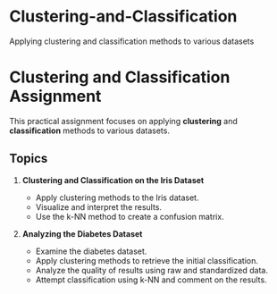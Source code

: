 # Clustering-and-Classification
Applying clustering and classification methods to various datasets

# Clustering and Classification Assignment

This practical assignment focuses on applying **clustering** and **classification** methods to various datasets.

## Topics

1. **Clustering and Classification on the Iris Dataset**
   - Apply clustering methods to the Iris dataset.
   - Visualize and interpret the results.
   - Use the k-NN method to create a confusion matrix.

2. **Analyzing the Diabetes Dataset**
   - Examine the diabetes dataset.
   - Apply clustering methods to retrieve the initial classification.
   - Analyze the quality of results using raw and standardized data.
   - Attempt classification using k-NN and comment on the results.
